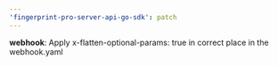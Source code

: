 ```yaml
---
'fingerprint-pro-server-api-go-sdk': patch
---
```


**webhook**: Apply x-flatten-optional-params: true in correct place in the webhook.yaml